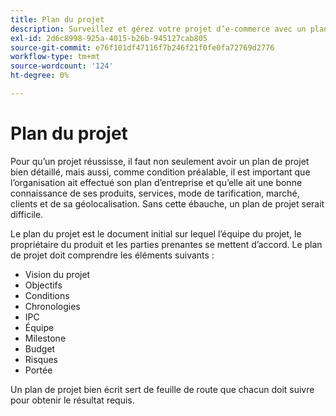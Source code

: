 ```yaml
---
title: Plan du projet
description: Surveillez et gérez votre projet d’e-commerce avec un plan détaillé.
exl-id: 2d6c8998-925a-4015-b26b-945127cab805
source-git-commit: e76f101df47116f7b246f21f0fe0fa72769d2776
workflow-type: tm+mt
source-wordcount: '124'
ht-degree: 0%

---
```


# Plan du projet

Pour qu’un projet réussisse, il faut non seulement avoir un plan de projet bien détaillé, mais aussi, comme condition préalable, il est important que l’organisation ait effectué son plan d’entreprise et qu’elle ait une bonne connaissance de ses produits, services, mode de tarification, marché, clients et de sa géolocalisation. Sans cette ébauche, un plan de projet serait difficile.

Le plan du projet est le document initial sur lequel l’équipe du projet, le propriétaire du produit et les parties prenantes se mettent d’accord. Le plan de projet doit comprendre les éléments suivants :

- Vision du projet
- Objectifs
- Conditions
- Chronologies
- IPC
- Équipe
- Milestone
- Budget
- Risques
- Portée

Un plan de projet bien écrit sert de feuille de route que chacun doit suivre pour obtenir le résultat requis.
